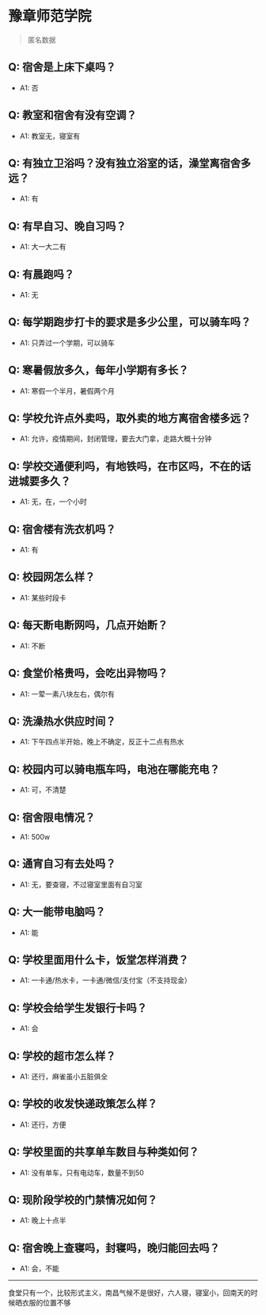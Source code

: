 # 豫章师范学院
> 匿名数据
## Q: 宿舍是上床下桌吗？
- A1: 否
## Q: 教室和宿舍有没有空调？
- A1: 教室无，寝室有
## Q: 有独立卫浴吗？没有独立浴室的话，澡堂离宿舍多远？
- A1: 有
## Q: 有早自习、晚自习吗？
- A1: 大一大二有
## Q: 有晨跑吗？
- A1: 无
## Q: 每学期跑步打卡的要求是多少公里，可以骑车吗？
- A1: 只弄过一个学期，可以骑车
## Q: 寒暑假放多久，每年小学期有多长？
- A1: 寒假一个半月，暑假两个月
## Q: 学校允许点外卖吗，取外卖的地方离宿舍楼多远？
- A1: 允许，疫情期间，封闭管理，要去大门拿，走路大概十分钟
## Q: 学校交通便利吗，有地铁吗，在市区吗，不在的话进城要多久？
- A1: 无，在，一个小时
## Q: 宿舍楼有洗衣机吗？
- A1: 有
## Q: 校园网怎么样？
- A1: 某些时段卡
## Q: 每天断电断网吗，几点开始断？
- A1: 不断
## Q: 食堂价格贵吗，会吃出异物吗？
- A1: 一荤一素八块左右，偶尔有
## Q: 洗澡热水供应时间？
- A1: 下午四点半开始，晚上不确定，反正十二点有热水
## Q: 校园内可以骑电瓶车吗，电池在哪能充电？
- A1: 可，不清楚
## Q: 宿舍限电情况？
- A1: 500w
## Q: 通宵自习有去处吗？
- A1: 无，要查寝，不过寝室里面有自习室
## Q: 大一能带电脑吗？
- A1: 能
## Q: 学校里面用什么卡，饭堂怎样消费？
- A1: 一卡通/热水卡，一卡通/微信/支付宝（不支持现金）
## Q: 学校会给学生发银行卡吗？
- A1: 会
## Q: 学校的超市怎么样？
- A1: 还行，麻雀虽小五脏俱全
## Q: 学校的收发快递政策怎么样？
- A1: 还行，方便
## Q: 学校里面的共享单车数目与种类如何？
- A1: 没有单车，只有电动车，数量不到50
## Q: 现阶段学校的门禁情况如何？
- A1: 晚上十点半
## Q: 宿舍晚上查寝吗，封寝吗，晚归能回去吗？
- A1: 会，不能
***
食堂只有一个，比较形式主义，南昌气候不是很好，六人寝，寝室小，回南天的时候晒衣服的位置不够